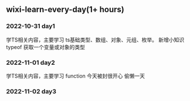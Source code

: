 ## wixi-learn-every-day(1+ hours)

### 2022-10-31 day1
学TS相关内容，主要学习 ts基础类型、数组、对象、元组、枚举。
新增小知识 typeof 获取一个变量或对象的类型

### 2022-11-01 day2
学TS相关内容，主要学习 function
今天被封很开心 偷懒一天

### 2022-11-02 day3